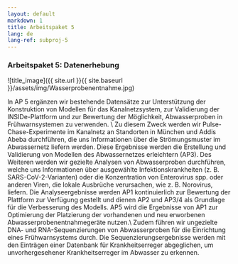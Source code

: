 ```yaml
---
layout: default
markdown: 1
title: Arbeitspaket 5
lang: de
lang-ref: subproj-5
---
```


### Arbeitspaket 5: Datenerhebung

![title_image]({{ site.url }}{{ site.baseurl }}/assets/img/Wasserprobenentnahme.jpg)

In AP 5 ergänzen wir bestehende Datensätze zur Unterstützung der Konstruktion von Modellen für das Kanalnetzsystem, zur Validierung der INSIDe-Plattform und zur Bewertung der Möglichkeit, Abwasserproben in Frühwarnsystemen zu verwenden. \\
Zu diesem Zweck werden wir Pulse-Chase-Experimente im Kanalnetz an Standorten in München und Addis Abeba durchführen, die uns Informationen über die Strömungsmuster im Abwassernetz liefern werden. Diese Ergebnisse werden die Erstellung und Validierung von Modellen des Abwassernetzes erleichtern (AP3). Des Weiteren werden wir gezielte Analysen von Abwasserproben durchführen, welche uns Informationen über ausgewählte Infektionskrankheiten (z. B. SARS-CoV-2-Varianten) oder die Konzentration von Enterovirus spp. oder anderen Viren, die lokale Ausbrüche verursachen, wie z. B. Norovirus, liefern. Die Analyseergebnisse werden AP1 kontinuierlich zur Bewertung der Plattform zur Verfügung gestellt und dienen AP2 und AP3/4 als Grundlage für die Verbesserung des Modells. AP5 wird die Ergebnisse von AP1 zur Optimierung der Platzierung der vorhandenen und neu erworbenen Abwasserprobenentnahmegeräte nutzen.\\
Zudem führen wir ungezielte DNA- und RNA-Sequenzierungen von Abwasserproben für die Einrichtung eines Frühwarnsystems durch. Die Sequenzierungsergebnisse werden mit den Einträgen einer Datenbank für Krankheitserreger abgeglichen, um unvorhergesehener Krankheitserreger im Abwasser zu erkennen.